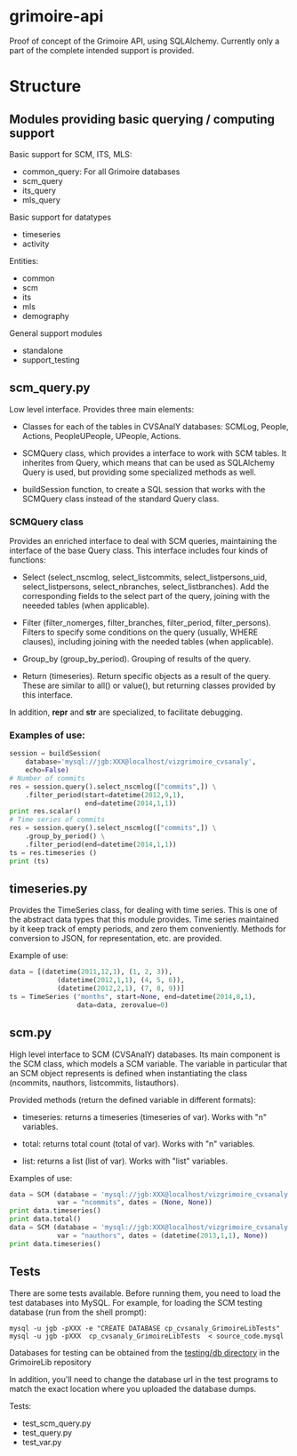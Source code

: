 grimoire-api
============

Proof of concept of the Grimoire API, using SQLAlchemy. Currently only a part of the complete intended support is provided.

# Structure

## Modules providing basic querying / computing support

Basic support for SCM, ITS, MLS:

* common_query: For all Grimoire databases
* scm_query
* its_query
* mls_query

Basic support for datatypes

* timeseries
* activity

Entities:

* common
* scm
* its
* mls
* demography

General support modules

* standalone
* support_testing

## scm_query.py

Low level interface. Provides three main elements:

* Classes for each of the tables in CVSAnalY databases: SCMLog, People, Actions, PeopleUPeople, UPeople, Actions.

* SCMQuery class, which provides a interface to work with SCM tables. It inherites from Query, which means that can be used as SQLAlchemy Query is used, but providing some specialized methods as well.

* buildSession function, to create a SQL session that works with the SCMQuery class instead of the standard Query class.

### SCMQuery class

Provides an enriched interface to deal with SCM queries, maintaining the interface of the base Query class. This interface includes four kinds of functions:

* Select (select_nscmlog, select_listcommits, select_listpersons_uid, select_listpersons, select_nbranches, select_listbranches). Add the corresponding fields to the select part of the query, joining with the neeeded tables (when applicable).

* Filter (filter_nomerges, filter_branches, filter_period, filter_persons). Filters to specify some conditions on the query (usually, WHERE clauses), including joining with the needed tables (when applicable).

* Group_by (group_by_period). Grouping of results of the query.

* Return (timeseries). Return specific objects as a result of the query. These are similar to all() or value(), but returning classes provided by this interface.

In addition, __repr__ and __str__ are specialized, to facilitate debugging.

### Examples of use:

```python
session = buildSession(
    database='mysql://jgb:XXX@localhost/vizgrimoire_cvsanaly',
    echo=False)
# Number of commits
res = session.query().select_nscmlog(["commits",]) \
    .filter_period(start=datetime(2012,9,1),
                   end=datetime(2014,1,1))
print res.scalar()
# Time series of commits
res = session.query().select_nscmlog(["commits",]) \
    .group_by_period() \
    .filter_period(end=datetime(2014,1,1))
ts = res.timeseries ()
print (ts)
```


## timeseries.py

Provides the TimeSeries class, for dealing with time series. This is one of the abstract data types that this module provides. Time series maintained by it keep track of empty periods, and zero them conveniently. Methods for conversion to JSON, for representation, etc. are provided.

Example of use:

```python
data = [(datetime(2011,12,1), (1, 2, 3)),
            (datetime(2012,1,1), (4, 5, 6)),
            (datetime(2012,2,1), (7, 8, 9))]
ts = TimeSeries ("months", start=None, end=datetime(2014,8,1),
                 data=data, zerovalue=0)
```

## scm.py

High level interface to SCM (CVSAnalY) databases. Its main component is the SCM class, which models a SCM variable. The variable in particular that an SCM object represents is defined when instantiating the class (ncommits, nauthors, listcommits, listauthors).

Provided methods (return the defined variable in different formats):

* timeseries: returns a timeseries (timeseries of var). Works with "n" variables.

* total: returns total count (total of var). Works with "n" variables.

* list: returns a list (list of var). Works with "list" variables.


Examples of use:

```python
data = SCM (database = 'mysql://jgb:XXX@localhost/vizgrimoire_cvsanaly',
            var = "ncommits", dates = (None, None))
print data.timeseries()
print data.total()
data = SCM (database = 'mysql://jgb:XXX@localhost/vizgrimoire_cvsanaly',
            var = "nauthors", dates = (datetime(2013,1,1), None))
print data.timeseries()
```

## Tests

There are some tests available. Before running them, you need to load the test databases into MySQL. For example, for loading the SCM testing database (run from the shell prompt):

```
mysql -u jgb -pXXX -e "CREATE DATABASE cp_cvsanaly_GrimoireLibTests"
mysql -u jgb -pXXX  cp_cvsanaly_GrimoireLibTests  < source_code.mysql
```

Databases for testing can be obtained from the [testing/db directory](https://github.com/VizGrimoire/GrimoireLib/tree/master/testing/db) in the GrimoireLib repository 

In addition, you'll need to change the database url in the test programs to match the exact location where you uploaded the database dumps.

Tests:

* test_scm_query.py
* test_query.py
* test_var.py

